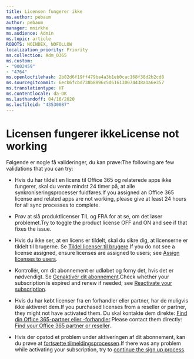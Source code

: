 ```yaml
---
title: Licensen fungerer ikke
ms.author: pebaum
author: pebaum
manager: mnirkhe
ms.audience: Admin
ms.topic: article
ROBOTS: NOINDEX, NOFOLLOW
localization_priority: Priority
ms.collection: Adm_O365
ms.custom:
- "9002459"
- "4764"
ms.openlocfilehash: 2b82d6f19ff479ba4a3b1eb0cac168f38d2b2cd8
ms.sourcegitcommit: 6ecb6fcbd738b8896c5d616130074438a1a6e357
ms.translationtype: HT
ms.contentlocale: da-DK
ms.lasthandoff: 04/16/2020
ms.locfileid: "43530087"
---
```

# <a name="license-not-working"></a><span data-ttu-id="1393a-102">Licensen fungerer ikke</span><span class="sxs-lookup"><span data-stu-id="1393a-102">License not working</span></span>

<span data-ttu-id="1393a-103">Følgende er nogle få valideringer, du kan prøve:</span><span class="sxs-lookup"><span data-stu-id="1393a-103">The following are few validations that you can try:</span></span>

- <span data-ttu-id="1393a-104">Hvis du har tildelt en licens til Office 365 og relaterede apps ikke fungerer, skal du vente mindst 24 timer på, at alle synkroniseringsprocesser fuldføres.</span><span class="sxs-lookup"><span data-stu-id="1393a-104">If you assigned an Office 365 license and related apps are not working, please give at least 24 hours for all sync processes to complete.</span></span> 

- <span data-ttu-id="1393a-105">Prøv at slå produktlicenser TIL og FRA for at se, om det løser problemet.</span><span class="sxs-lookup"><span data-stu-id="1393a-105">Try to toggle the product license OFF and ON and see if that fixes the issue.</span></span> 

- <span data-ttu-id="1393a-106">Hvis du ikke ser, at en licens er tildelt, skal du sikre dig, at licenserne er tildelt til brugerne. Se [Tildel licenser til brugere](https://docs.microsoft.com/en-us/microsoft-365/admin/manage/assign-licenses-to-users?view=o365-worldwide).</span><span class="sxs-lookup"><span data-stu-id="1393a-106">If you do not see a license assigned, ensure licenses are assigned to users; see [Assign licenses to users](https://docs.microsoft.com/en-us/microsoft-365/admin/manage/assign-licenses-to-users?view=o365-worldwide).</span></span>

- <span data-ttu-id="1393a-107">Kontrollér, om dit abonnement er udløbet og forny det, hvis det er nødvendigt. Se [Genaktivér dit abonnement](https://docs.microsoft.com/alchemyinsights/reactivate-your-subscription).</span><span class="sxs-lookup"><span data-stu-id="1393a-107">Check whether your subscription is expired and renew if needed; see [Reactivate your subscription](https://docs.microsoft.com/alchemyinsights/reactivate-your-subscription).</span></span> 

- <span data-ttu-id="1393a-108">Hvis du har købt licenser fra en forhandler eller partner, har de muligvis ikke aktiveret dem.</span><span class="sxs-lookup"><span data-stu-id="1393a-108">If you purchased licenses from a reseller or partner, they might not have activated them.</span></span> <span data-ttu-id="1393a-109">Du skal kontakte dem direkte: [Find din Office 365-partner eller -forhandler](https://docs.microsoft.com//microsoft-365/admin/manage/find-your-partner-or-reseller).</span><span class="sxs-lookup"><span data-stu-id="1393a-109">Please contact them directly: [Find your Office 365 partner or reseller](https://docs.microsoft.com//microsoft-365/admin/manage/find-your-partner-or-reseller).</span></span>

- <span data-ttu-id="1393a-110">Hvis der opstod et problem under aktiveringen af dit abonnement, kan du prøve at [fortsætte tilmeldingsprocessen](https://go.microsoft.com/fwlink/?linkid=2126800).</span><span class="sxs-lookup"><span data-stu-id="1393a-110">If there was any problem while activating your subscription, try to [continue the sign up process](https://go.microsoft.com/fwlink/?linkid=2126800).</span></span>
